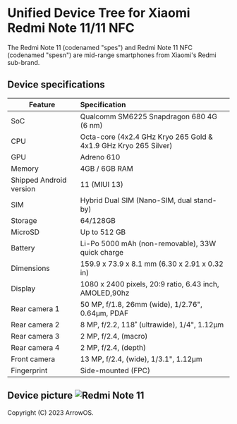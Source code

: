 # Unified Device Tree for Xiaomi Redmi Note 11/11 NFC

The Redmi Note 11 (codenamed "spes") and Redmi Note 11 NFC (codenamed "spesn") are mid-range smartphones from Xiaomi's Redmi sub-brand.

## Device specifications

| Feature                 | Specification                                                   |
| ----------------------- | :-------------------------------------------------------------- |
| SoC                     | Qualcomm SM6225 Snapdragon 680 4G (6 nm)                        |
| CPU                     | Octa-core (4x2.4 GHz Kryo 265 Gold & 4x1.9 GHz Kryo 265 Silver) |
| GPU                     | Adreno 610                                                      |
| Memory                  | 4GB / 6GB RAM                                                   |
| Shipped Android version | 11 (MIUI 13)                                                    |
| SIM                     | Hybrid Dual SIM (Nano-SIM, dual stand-by)                       |
| Storage                 | 64/128GB                                                        |
| MicroSD                 | Up to 512 GB                                                    |
| Battery                 | Li-Po 5000 mAh (non-removable), 33W quick charge                |
| Dimensions              | 159.9 x 73.9 x 8.1 mm (6.30 x 2.91 x 0.32 in)                   |
| Display                 | 1080 x 2400 pixels, 20:9 ratio, 6.43 inch, AMOLED,90hz          |
| Rear camera 1           | 50 MP, f/1.8, 26mm (wide), 1/2.76", 0.64µm, PDAF                |
| Rear camera 2           | 8 MP, f/2.2, 118˚ (ultrawide), 1/4", 1.12µm                     |
| Rear camera 3           | 2 MP, f/2.4, (macro)                                            |
| Rear camera 4           | 2 MP, f/2.4, (depth)                                            |
| Front camera            | 13 MP, f/2.4, (wide), 1/3.1", 1.12µm                            |
| Fingerprint             | Side-mounted (FPC)                                              |

## Device picture ![Redmi Note 11](https://i.imgur.com/WfbCmGR.png "Redmi Note 11")

Copyright (C) 2023 ArrowOS.
